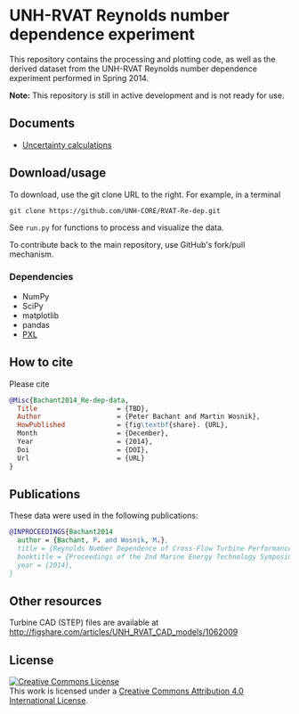 # UNH-RVAT Reynolds number dependence experiment

This repository contains the processing and plotting code, as well as the 
derived dataset from the UNH-RVAT Reynolds number dependence experiment
performed in Spring 2014.

**Note:** This repository is still in active development and is not ready
for use.

Documents
---------

  * [Uncertainty calculations](http://nbviewer.ipython.org/github/UNH-CORE/RVAT-Re-dep/blob/master/Documents/IPython%20notebooks/uncertainty.ipynb)

Download/usage
--------------

To download, use the git clone URL to the right. For example, in a terminal

    git clone https://github.com/UNH-CORE/RVAT-Re-dep.git

See `run.py` for functions to process and visualize the data.

To contribute back to the main repository, use GitHub's fork/pull mechanism.

### Dependencies

  * NumPy
  * SciPy
  * matplotlib
  * pandas
  * [PXL](https://github.com/petebachant/PXL)

## How to cite
Please cite 

```bibtex
@Misc{Bachant2014_Re-dep-data,
  Title                    = {TBD},
  Author                   = {Peter Bachant and Martin Wosnik},
  HowPublished             = {fig\textbf{share}. {URL},
  Month                    = {December},
  Year                     = {2014},
  Doi                      = {DOI},
  Url                      = {URL}
}
```

Publications
------------
These data were used in the following publications:

```bibtex
@INPROCEEDINGS{Bachant2014
  author = {Bachant, P. and Wosnik, M.},
  title = {Reynolds Number Dependence of Cross-Flow Turbine Performance and Near-Wake Characteristics},
  booktitle = {Proceedings of the 2nd Marine Energy Technology Symposium METS2014},
  year = {2014},
}
```

Other resources
---------------

Turbine CAD (STEP) files are available at http://figshare.com/articles/UNH_RVAT_CAD_models/1062009

License
-------
<a rel="license" href="http://creativecommons.org/licenses/by/4.0/">
<img alt="Creative Commons License" style="border-width:0" src="http://i.creativecommons.org/l/by/4.0/88x31.png" />
</a><br />This work is licensed under a <a rel="license" href="http://creativecommons.org/licenses/by/4.0/">
Creative Commons Attribution 4.0 International License</a>.
